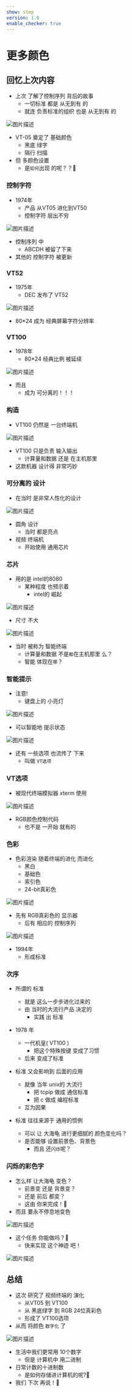 ```yaml
---
show: step
version: 1.0
enable_checker: true
---
```


# 更多颜色

## 回忆上次内容

- 上次 了解了控制序列 背后的故事
	- 一切标准 都是 从无到有 的
	- 就连 负责标准的组织 也是 从无到有 的

![图片描述](https://doc.shiyanlou.com/courses/uid1190679-20230202-1675323889321)
 
- VT-05 奠定了 基础颜色
	- 黑底 绿字
	- 隔行 扫描
- 但 多颜色设置 
	- 是`如何`出现 的呢？？🤔

### 控制字符

- 1974年
	- 产品 从VT05 进化到VT50
	- 控制字符 层出不穷

![图片描述](https://doc.shiyanlou.com/courses/uid1190679-20221101-1667274782015)

- 控制序列 中
	- ABCDH 被留了下来
- 其他的 控制字符 被更新

### VT52

- 1975年
	- DEC 发布了 VT52

![图片描述](https://doc.shiyanlou.com/courses/uid1190679-20221101-1667275167093)

- 80*24 成为 经典屏幕字符分辨率

### VT100

- 1978年
	- 80*24 经典比例 被延续

![图片描述](https://doc.shiyanlou.com/courses/uid1190679-20221101-1667271562081)

- 而且 
	- 成为 可分离的！！！

### 构造

- VT100 仍然是 一台终端机

![图片描述](https://doc.shiyanlou.com/courses/uid1190679-20221101-1667268326233)

- VT100 只是负责 输入输出
	- 计算量和数据 还是 在主机那里
- 这款机器 设计得 非常巧妙

### 可分离的 设计

- 在当时 是非常人性化的设计

![图片描述](https://doc.shiyanlou.com/courses/uid1190679-20221101-1667266847467)

- 圆角 设计
	- 当时 都是亮点
- 视频 终端机 
	- 开始使用 通用芯片

### 芯片 

- 用的是 intel的8080
	- 某种程度 也预示着 
		- intel的 崛起

![图片描述](https://doc.shiyanlou.com/courses/uid1190679-20221101-1667275511515)

- 尺寸 不大

![图片描述](https://doc.shiyanlou.com/courses/uid1190679-20221101-1667268458011)

- 当时 被称为 智能终端
	- 计算量和数据 不是`都`在主机那里 么？
	- 智能 体现在`哪`？

### 智能提示

- 注意!
	- 键盘上的 小亮灯

![图片描述](https://doc.shiyanlou.com/courses/uid1190679-20210930-1632979214382)

- 可以智能地 提示状态

![图片描述](https://doc.shiyanlou.com/courses/uid1190679-20221101-1667271596050)

- 还有 一些选项 也流传了 下来	
	- 叫做 `VT选项`

### VT选项

- 被现代终端模拟器 xterm 使用

![图片描述](https://doc.shiyanlou.com/courses/uid1190679-20221101-1667273008687)

- RGB颜色控制代码
	- 也不是 一开始 就有的

### 色彩

- 色彩渲染 随着终端的进化 而进化
	- 黑白
	- 基础色
	- 索引色
	- 24-bit真彩色

![图片描述](https://doc.shiyanlou.com/courses/uid1190679-20221101-1667277368878)

- 先有 RGB真彩色的 显示器	
	- 后有 相应的 控制序列

![图片描述](https://doc.shiyanlou.com/courses/uid1190679-20221101-1667277410484)

- 1994年
	- 形成标准

### 次序

- 所谓的 标准 
	- 就是 这么一步步进化过来的
	- 由 当时的大流行产品 决定的
		- 实践 出 标准
- 1978 年
	- 一代机皇( VT100 )
		- 把这个特殊按键 变成了习惯
	- 后来 变成了标准

- 标准 又会影响到 后面的应用
	- 就像 当年 unix的 大流行
		- 把 tcpip 做成 通信标准
		- 把 c 做成 编程标准
	- 互为因果
- 标准 往往来源于 通用的惯例
	- 可以 让 大海龟 进行更细腻的 颜色变化吗？
	- 是否能够 设置前景色、背景色 
		- 而且 还`闪烁`呢？

### 闪烁的彩色字

- 怎么样 让大海龟 变色？
	- 前景变 还是 背景变？
	- 还是 前后 都变？
	- 这由 你来完成！🤯
- 而且 要永不停息地变色

![图片描述](https://doc.shiyanlou.com/courses/uid1190679-20220329-1648559375826)

- 这个任务 你能做吗？🧐
	- 快来实现 这个神迹 吧！

![图片描述](https://doc.shiyanlou.com/courses/uid1190679-20220212-1644674866624)

## 总结

- 这次 研究了 视频终端的 演化 
	- 从VT05 到 VT100
	- 从 黑底绿字 到 RGB 24位真彩色 
	- 形成了  VT100选项
- 从而 将颜色 `数字化` 了 

![图片描述](https://doc.shiyanlou.com/courses/uid1190679-20230202-1675325256053)

- 生活中我们更常用 10个数字
	- 但是 计算机中 用二进制
- 日常计数的十进制数 
	- 是如何存储进计算机的呢?🤔
- 我们 下次 再说！👋
